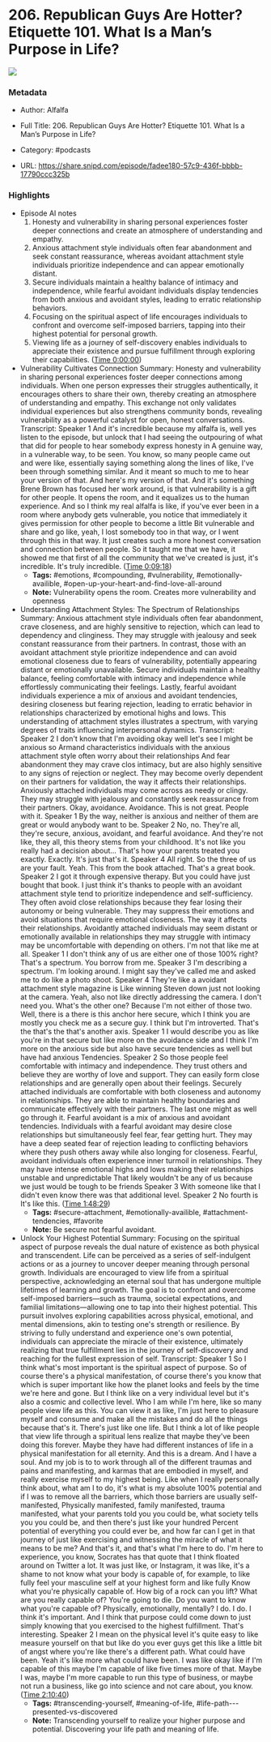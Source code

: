 # 206. Republican Guys Are Hotter? Etiquette 101. What Is a Man’s Purpose in Life?

![](https://wsrv.nl/?url=https%3A%2F%2Fd3t3ozftmdmh3i.cloudfront.net%2Fstaging%2Fpodcast_uploaded_nologo%2F36428679%2F36428679-1696574080148-6272a35f49c17.jpg&w=100&h=100)

### Metadata

- Author: Alfalfa
- Full Title: 206. Republican Guys Are Hotter? Etiquette 101. What Is a Man’s Purpose in Life?
- Category: #podcasts



- URL: https://share.snipd.com/episode/fadee180-57c9-436f-bbbb-17790ccc325b

### Highlights

- Episode AI notes
  1. Honesty and vulnerability in sharing personal experiences foster deeper connections and create an atmosphere of understanding and empathy.
  2. Anxious attachment style individuals often fear abandonment and seek constant reassurance, whereas avoidant attachment style individuals prioritize independence and can appear emotionally distant.
  3. Secure individuals maintain a healthy balance of intimacy and independence, while fearful avoidant individuals display tendencies from both anxious and avoidant styles, leading to erratic relationship behaviors.
  4. Focusing on the spiritual aspect of life encourages individuals to confront and overcome self-imposed barriers, tapping into their highest potential for personal growth.
  5. Viewing life as a journey of self-discovery enables individuals to appreciate their existence and pursue fulfillment through exploring their capabilities. ([Time 0:00:00](https://share.snipd.com/episode-takeaways/a2f113ae-34a8-4679-a1f9-f74481155ed5))
- Vulnerability Cultivates Connection
  Summary:
  Honesty and vulnerability in sharing personal experiences foster deeper connections among individuals.
  When one person expresses their struggles authentically, it encourages others to share their own, thereby creating an atmosphere of understanding and empathy. This exchange not only validates individual experiences but also strengthens community bonds, revealing vulnerability as a powerful catalyst for open, honest conversations.
  Transcript:
  Speaker 1
  And it's incredible because my alfalfa is, well yes listen to the episode, but unlock that I had seeing the outpouring of what that did for people to hear somebody express honesty in A genuine way, in a vulnerable way, to be seen. You know, so many people came out and were like, essentially saying something along the lines of like, I've been through something similar. And it meant so much to me to hear your version of that. And here's my version of that. And it's something Brene Brown has focused her work around, is that vulnerability is a gift for other people. It opens the room, and it equalizes us to the human experience. And so I think my real alfalfa is like, if you've ever been in a room where anybody gets vulnerable, you notice that immediately it gives permission for other people to become a little Bit vulnerable and share and go like, yeah, I lost somebody too in that way, or I went through this in that way. It just creates such a more honest conversation and connection between people. So it taught me that we have, it showed me that first of all the community that we've created is just, it's incredible. It's truly incredible. ([Time 0:09:18](https://share.snipd.com/snip/ada2b589-8208-476a-8c81-6a3b3d38095c))
    - **Tags:** #emotions, #compounding, #vulnerability, #emotionally-availible, #open-up-your-heart-and-find-love-all-around
    - **Note:** Vulnerability opens the room. Creates more vulnerability and openness
- Understanding Attachment Styles: The Spectrum of Relationships
  Summary:
  Anxious attachment style individuals often fear abandonment, crave closeness, and are highly sensitive to rejection, which can lead to dependency and clinginess.
  They may struggle with jealousy and seek constant reassurance from their partners. In contrast, those with an avoidant attachment style prioritize independence and can avoid emotional closeness due to fears of vulnerability, potentially appearing distant or emotionally unavailable.
  Secure individuals maintain a healthy balance, feeling comfortable with intimacy and independence while effortlessly communicating their feelings.
  Lastly, fearful avoidant individuals experience a mix of anxious and avoidant tendencies, desiring closeness but fearing rejection, leading to erratic behavior in relationships characterized by emotional highs and lows.
  This understanding of attachment styles illustrates a spectrum, with varying degrees of traits influencing interpersonal dynamics.
  Transcript:
  Speaker 2
  I don't know that I'm avoiding okay well let's see I might be anxious so Armand characteristics individuals with the anxious attachment style often worry about their relationships And fear abandonment they may crave clos intimacy, but are also highly sensitive to any signs of rejection or neglect. They may become overly dependent on their partners for validation, the way it affects their relationships. Anxiously attached individuals may come across as needy or clingy. They may struggle with jealousy and constantly seek reassurance from their partners. Okay, avoidance. Avoidance. This is not great. People with it.
  Speaker 1
  By the way, neither is anxious and neither of them are great or would anybody want to be.
  Speaker 2
  No, no. They're all, they're secure, anxious, avoidant, and fearful avoidance. And they're not like, they all, this theory stems from your childhood. It's not like you really had a decision about... That's how your parents treated you exactly. Exactly. It's just that's it.
  Speaker 4
  All right. So the three of us are your fault. Yeah. This from the book attached. That's a great book.
  Speaker 2
  I got it through expensive therapy. But you could have just bought that book. I just think it's thanks to people with an avoidant attachment style tend to prioritize independence and self-sufficiency. They often avoid close relationships because they fear losing their autonomy or being vulnerable. They may suppress their emotions and avoid situations that require emotional closeness. The way it affects their relationships. Avoidantly attached individuals may seem distant or emotionally available in relationships they may struggle with intimacy may be uncomfortable with depending on others. I'm not that like me at all.
  Speaker 1
  I don't think any of us are either one of those 100% right? That's a spectrum. You borrow from me.
  Speaker 3
  I'm describing a spectrum. I'm looking around. I might say they've called me and asked me to do like a photo shoot.
  Speaker 4
  They're like a avoidant attachment style magazine is Like winning Steven down just not looking at the camera. Yeah, also not like directly addressing the camera. I don't need you. What's the other one? Because I'm not either of those two. Well, there is a there is this anchor here secure, which I think you are mostly you check me as a secure guy. I think but I'm introverted. That's the that's the that's another axis.
  Speaker 1
  I would describe you as like you're in that secure but like more on the avoidance side and I think I'm more on the anxious side but also have secure tendencies as well but have had anxious Tendencies.
  Speaker 2
  So those people feel comfortable with intimacy and independence. They trust others and believe they are worthy of love and support. They can easily form close relationships and are generally open about their feelings. Securely attached individuals are comfortable with both closeness and autonomy in relationships. They are able to maintain healthy boundaries and communicate effectively with their partners. The last one might as well go through it. Fearful avoidant is a mix of anxious and avoidant tendencies. Individuals with a fearful avoidant may desire close relationships but simultaneously feel fear, fear getting hurt. They may have a deep seated fear of rejection leading to conflicting behaviors where they push others away while also longing for closeness. Fearful, avoidant individuals often experience inner turmoil in relationships. They may have intense emotional highs and lows making their relationships unstable and unpredictable That likely wouldn't be any of us because we just would be tough to be friends
  Speaker 3
  With someone like that I didn't even know there was that additional level.
  Speaker 2
  No fourth is It's like this. ([Time 1:48:29](https://share.snipd.com/snip/4ea9ae3e-6456-4edd-9df6-e66e75337614))
    - **Tags:** #secure-attachment, #emotionally-availible, #attachment-tendencies, #favorite
    - **Note:** Be secure not fearful avoidant.
- Unlock Your Highest Potential
  Summary:
  Focusing on the spiritual aspect of purpose reveals the dual nature of existence as both physical and transcendent.
  Life can be perceived as a series of self-indulgent actions or as a journey to uncover deeper meaning through personal growth. Individuals are encouraged to view life from a spiritual perspective, acknowledging an eternal soul that has undergone multiple lifetimes of learning and growth.
  The goal is to confront and overcome self-imposed barriers—such as trauma, societal expectations, and familial limitations—allowing one to tap into their highest potential.
  This pursuit involves exploring capabilities across physical, emotional, and mental dimensions, akin to testing one's strength or resilience.
  By striving to fully understand and experience one's own potential, individuals can appreciate the miracle of their existence, ultimately realizing that true fulfillment lies in the journey of self-discovery and reaching for the fullest expression of self.
  Transcript:
  Speaker 1
  So I think what's most important is the spiritual aspect of purpose. So of course there's a physical manifestation, of course there's you know that which is super important like how the planet looks and feels by the time we're here and gone. But I think like on a very individual level but it's also a cosmic and collective level. Who I am while I'm here, like so many people view life as this. You can view it as like, I'm just here to pleasure myself and consume and make all the mistakes and do all the things because that's it. There's just like one life. But I think a lot of like people that view life through a spiritual lens realize that maybe they've been doing this forever. Maybe they have had different instances of life in a physical manifestation for all eternity. And this is a dream. And I have a soul. And my job is to to work through all of the different traumas and pains and manifesting, and karmas that are embodied in myself, and really exercise myself to my highest being. Like when I really personally think about, what am I to do, it's what is my absolute 100% potential and if I was to remove all the barriers, which those barriers are usually self-manifested, Physically manifested, family manifested, trauma manifested, what your parents told you you could be, what society tells you you could be, and then there's just like your hundred Percent potential of everything you could ever be, and how far can I get in that journey of just like exercising and witnessing the miracle of what it means to be me? And that's it, and that's what I'm here to do. I'm here to experience, you know, Socrates has that quote that I think floated around on Twitter a lot. It was just like, or Instagram, it was like, it's a shame to not know what your body is capable of, for example, to like fully feel your masculine self at your highest form and like fully Know what you're physically capable of. How big of a rock can you lift? What are you really capable of? You're going to die. Do you want to know what you're capable of? Physically, emotionally, mentally? I do. I do. I think it's important. And I think that purpose could come down to just simply knowing that you exercised to the highest fulfillment. That's interesting.
  Speaker 2
  I mean on the physical level it's quite easy to like measure yourself on that but like do you ever guys get this like a little bit of angst where you're like there's a different path. What could have been. Yeah it's like more what could have been. I was like okay like if I'm capable of this maybe I'm capable of like five times more of that. Maybe I was, maybe I'm more capable to run this type of business, or maybe not run a business, like go into science and not care about, you know. ([Time 2:10:40](https://share.snipd.com/snip/9aa99efa-8a1d-48b3-8f1e-25bc808a7384))
    - **Tags:** #transcending-yourself, #meaning-of-life, #life-path---presented-vs-discovered
    - **Note:** Transcending yourself to realize your higher purpose and potential. Discovering your life path and meaning of life.
